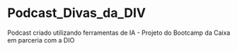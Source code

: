 # Podcast_Divas_da_DIV
Podcast criado utilizando ferramentas de IA - Projeto do Bootcamp da Caixa em parceria com a DIO
